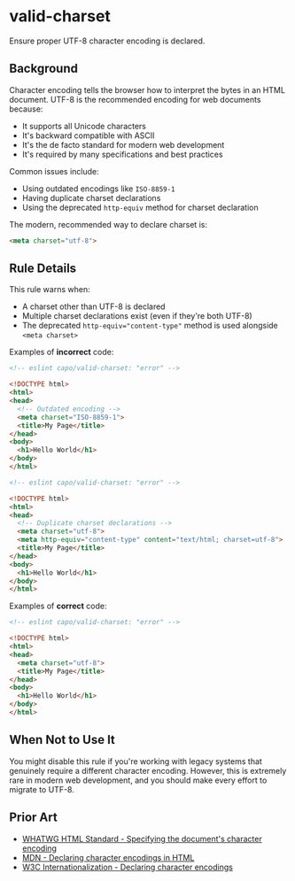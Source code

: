 # valid-charset

Ensure proper UTF-8 character encoding is declared.

## Background

Character encoding tells the browser how to interpret the bytes in an HTML document. UTF-8 is the recommended encoding for web documents because:

- It supports all Unicode characters
- It's backward compatible with ASCII
- It's the de facto standard for modern web development
- It's required by many specifications and best practices

Common issues include:

- Using outdated encodings like `ISO-8859-1`
- Having duplicate charset declarations
- Using the deprecated `http-equiv` method for charset declaration

The modern, recommended way to declare charset is:

```html
<meta charset="utf-8">
```

## Rule Details

This rule warns when:

- A charset other than UTF-8 is declared
- Multiple charset declarations exist (even if they're both UTF-8)
- The deprecated `http-equiv="content-type"` method is used alongside `<meta charset>`

Examples of **incorrect** code:

```html
<!-- eslint capo/valid-charset: "error" -->

<!DOCTYPE html>
<html>
<head>
  <!-- Outdated encoding -->
  <meta charset="ISO-8859-1">
  <title>My Page</title>
</head>
<body>
  <h1>Hello World</h1>
</body>
</html>
```

```html
<!-- eslint capo/valid-charset: "error" -->

<!DOCTYPE html>
<html>
<head>
  <!-- Duplicate charset declarations -->
  <meta charset="utf-8">
  <meta http-equiv="content-type" content="text/html; charset=utf-8">
  <title>My Page</title>
</head>
<body>
  <h1>Hello World</h1>
</body>
</html>
```

Examples of **correct** code:

```html
<!-- eslint capo/valid-charset: "error" -->

<!DOCTYPE html>
<html>
<head>
  <meta charset="utf-8">
  <title>My Page</title>
</head>
<body>
  <h1>Hello World</h1>
</body>
</html>
```

## When Not to Use It

You might disable this rule if you're working with legacy systems that genuinely require a different character encoding. However, this is extremely rare in modern web development, and you should make every effort to migrate to UTF-8.

## Prior Art

- [WHATWG HTML Standard - Specifying the document's character encoding](https://html.spec.whatwg.org/multipage/semantics.html#charset)
- [MDN - Declaring character encodings in HTML](https://developer.mozilla.org/en-US/docs/Web/HTML/Element/meta#charset)
- [W3C Internationalization - Declaring character encodings](https://www.w3.org/International/questions/qa-html-encoding-declarations)
